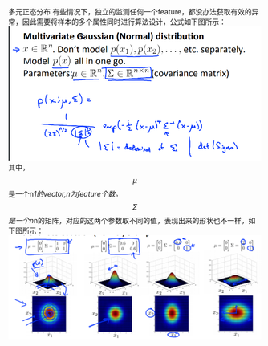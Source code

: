 多元正态分布
有些情况下，独立的监测任何一个feature，都没办法获取有效的异常，因此需要将样本的多个属性同时进行算法设计，公式如下图所示：
![](/机器学习/images/86.png)
其中，$$\mu$$是一个n*1的vector,n为feature个数。$$\Sigma$$是一个n*n的矩阵，对应的这两个参数取不同的值，表现出来的形状也不一样，如下图所示：
![](/机器学习/images/87.png)